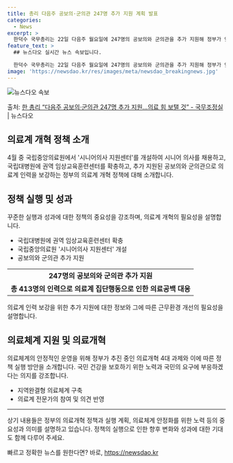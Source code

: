 ```yaml
---
title: 총리 다음주 공보의·군의관 247명 추가 지원 계획 발표
categories:
  - News
excerpt: >
  한덕수 국무총리는 22일 다음주 월요일에 247명의 공보의와 군의관을 추가 지원해 정부가 앞서 지원한 166…
feature_text: >
  ## 뉴스다오 실시간 뉴스 속보입니다.

  한덕수 국무총리는 22일 다음주 월요일에 247명의 공보의와 군의관을 추가 지원해 정부가 앞서 지원한 166…
image: 'https://newsdao.kr/res/images/meta/newsdao_breakingnews.jpg'
---
```


![뉴스다오 속보](https://newsdao.kr/res/images/meta/newsdao_breakingnews.jpg)

<p>출처: <a href="https://newsdao.kr/3408" rel="dofollow">한 총리 “다음주 공보의·군의관 247명 추가 지원…의료 힘 보탤 것”  - 국무조정실</a> | 뉴스다오</p>

<h2 data-ke-size="size26">의료계 개혁 정책 소개</h2>
<p data-ke-size="size16">4월 중 국립중앙의료원에서 '시니어의사 지원센터'를 개설하여 시니어 의사를 채용하고, 국립대병원에 권역 임상교육훈련센터를 확충하고, 추가 지원된 공보의와 군의관으로 의료계 인력을 보강하는 정부의 의료계 개혁 정책에 대해 소개합니다.</p>

<h2 data-ke-size="size26">정책 실행 및 성과</h2>
<p data-ke-size="size16">꾸준한 실행과 성과에 대한 정책의 중요성을 강조하며, 의료계 개혁의 필요성을 설명합니다.</p>
<ul>
<li>국립대병원에 권역 임상교육훈련센터 확충</li>
<li>국립중앙의료원 '시니어의사 지원센터' 개설</li>
<li>공보의와 군의관 추가 지원</li>
</ul>
<table>
<tbody>
<tr>
<td style="text-align: center; height: 17px;"><b>247명의 공보의와 군의관 추가 지원</b></td>
</tr>
<tr>
<td style="text-align: center; height: 17px;"><b>총 413명의 인력으로 의료계 집단행동으로 인한 의료공백 대응</b></td>
</tr>
</tbody>
</table>
<p data-ke-size="size16">의료계 인력 보강을 위한 추가 지원에 대한 정보와 그에 따른 근무환경 개선의 필요성을 설명합니다.</p>

<h2 data-ke-size="size26">의료체계 지원 및 의료개혁</h2>
<p data-ke-size="size16">의료체계의 안정적인 운영을 위해 정부가 추진 중인 의료개혁 4대 과제와 이에 따른 정책 실행 방안을 소개합니다. 국민 건강을 보호하기 위한 노력과 국민의 요구에 부응하겠다는 의지를 강조합니다.</p>
<ul>
<li>지역완결형 의료체계 구축</li>
<li>의료계 전문가의 참여 및 의견 반영</li>
</ul>
<hr>
<p data-ke-size="size16">상기 내용들은 정부의 의료개혁 정책과 실행 계획, 의료체계 안정화를 위한 노력 등의 중요성과 의미를 설명하고 있습니다. 정책의 실행으로 인한 향후 변화와 성과에 대한 기대도 함께 다루어 주세요.</p> 

빠르고 정확한 뉴스를 원한다면? 바로, <a href="https://newsdao.kr" rel="dofollow">https://newsdao.kr</a>


